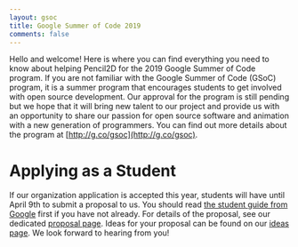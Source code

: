 ```yaml
---
layout: gsoc
title: Google Summer of Code 2019
comments: false
---
```


Hello and welcome! Here is where you can find everything you need to know about
helping Pencil2D for the 2019 Google Summer of Code program. If you are not
familiar with the Google Summer of Code (GSoC) program, it is a summer program
that encourages students to get involved with open source development. Our
approval for the program is still pending but we hope that it will bring new
talent to our project and provide us with an opportunity to share our passion
for open source software and animation with a new generation of programmers.
You can find out more details about the program at
[http://g.co/gsoc](http://g.co/gsoc).

# Applying as a Student

If our organization application is accepted this year, students will have until
April 9th to submit a proposal to us. You should read [the student guide from
Google](http://g.co/gsoc/resources/manual) first if you have not already. For
details of the proposal, see our dedicated [proposal page](proposal.html).
Ideas for your proposal can be found on our [ideas page](ideas.html). We look
forward to hearing from you!
